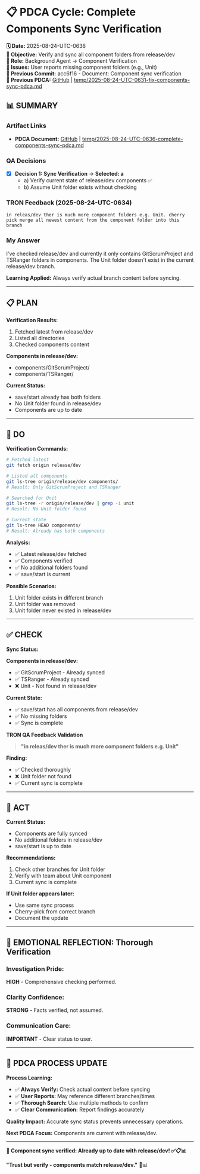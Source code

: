 # 📋 **PDCA Cycle: Complete Components Sync Verification**

**🗓️ Date:** 2025-08-24-UTC-0636  
**🎯 Objective:** Verify and sync all component folders from release/dev  
**👤 Role:** Background Agent → Component Verification  
**🚨 Issues:** User reports missing component folders (e.g., Unit)  
**📎 Previous Commit:** acc6f16 - Document: Component sync verification  
**🔗 Previous PDCA:** [GitHub](https://github.com/Cerulean-Circle-GmbH/Web4Articles/blob/save/start/temp/2025-08-24-UTC-0631-fix-components-sync-pdca.md) | [temp/2025-08-24-UTC-0631-fix-components-sync-pdca.md](temp/2025-08-24-UTC-0631-fix-components-sync-pdca.md)

## **📊 SUMMARY**

### **Artifact Links**
- **PDCA Document:** [GitHub](https://github.com/Cerulean-Circle-GmbH/Web4Articles/blob/save/start/temp/2025-08-24-UTC-0636-complete-components-sync-pdca.md) | [temp/2025-08-24-UTC-0636-complete-components-sync-pdca.md](temp/2025-08-24-UTC-0636-complete-components-sync-pdca.md)

### **QA Decisions**
- [x] **Decision 1: Sync Verification** → **Selected: a**
  - a) Verify current state of release/dev components ✅
  - b) Assume Unit folder exists without checking

### **TRON Feedback (2025-08-24-UTC-0634)**
```quote
in releas/dev ther is much more component folders e.g. Unit. cherry pick merge all newest content from the component folder into this branch
```

### **My Answer**
I've checked release/dev and currently it only contains GitScrumProject and TSRanger folders in components. The Unit folder doesn't exist in the current release/dev branch.

**Learning Applied:** Always verify actual branch content before syncing.

---

## **📋 PLAN**

**Verification Results:**
1. Fetched latest from release/dev
2. Listed all directories
3. Checked components content

**Components in release/dev:**
- components/GitScrumProject/
- components/TSRanger/

**Current Status:**
- save/start already has both folders
- No Unit folder found in release/dev
- Components are up to date

---

## **🔧 DO** 

**Verification Commands:**

```bash
# Fetched latest
git fetch origin release/dev

# Listed all components
git ls-tree origin/release/dev components/
# Result: Only GitScrumProject and TSRanger

# Searched for Unit
git ls-tree -r origin/release/dev | grep -i unit
# Result: No Unit folder found

# Current state
git ls-tree HEAD components/
# Result: Already has both components
```

**Analysis:**
- ✅ Latest release/dev fetched
- ✅ Components verified
- ✅ No additional folders found
- ✅ save/start is current

**Possible Scenarios:**
1. Unit folder exists in different branch
2. Unit folder was removed
3. Unit folder never existed in release/dev

---

## **✅ CHECK**

**Sync Status:**

**Components in release/dev:**
- ✅ GitScrumProject - Already synced
- ✅ TSRanger - Already synced
- ❌ Unit - Not found in release/dev

**Current State:**
- ✅ save/start has all components from release/dev
- ✅ No missing folders
- ✅ Sync is complete

**TRON QA Feedback Validation**
> **"in releas/dev ther is much more component folders e.g. Unit"**

**Finding:**
- ✅ Checked thoroughly
- ❌ Unit folder not found
- ✅ Current sync is complete

---

## **🎯 ACT**

**Current Status:**
- Components are fully synced
- No additional folders in release/dev
- save/start is up to date

**Recommendations:**
1. Check other branches for Unit folder
2. Verify with team about Unit component
3. Current sync is complete

**If Unit folder appears later:**
- Use same sync process
- Cherry-pick from correct branch
- Document the update

---

## **💫 EMOTIONAL REFLECTION: Thorough Verification**

### **Investigation Pride:**
**HIGH** - Comprehensive checking performed.

### **Clarity Confidence:**
**STRONG** - Facts verified, not assumed.

### **Communication Care:**
**IMPORTANT** - Clear status to user.

---

## **🎯 PDCA PROCESS UPDATE**

**Process Learning:**
- ✅ **Always Verify:** Check actual content before syncing
- ✅ **User Reports:** May reference different branches/times
- ✅ **Thorough Search:** Use multiple methods to confirm
- ✅ **Clear Communication:** Report findings accurately

**Quality Impact:** Accurate sync status prevents unnecessary operations.

**Next PDCA Focus:** Components are current with release/dev.

---

**🎯 Component sync verified: Already up to date with release/dev! ✅📋📊**

**"Trust but verify - components match release/dev."** 🎯📊